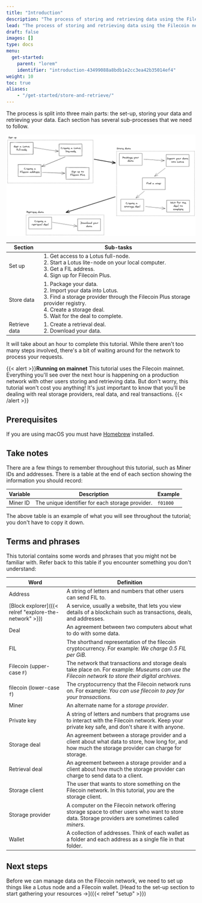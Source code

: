 ```yaml
---
title: "Introduction"
description: "The process of storing and retrieving data using the Filecoin network is slightly different from how most storage platforms work. This tutorial walks you through the whole end-to-end process of keeping your data and then getting it back when you need it! We're going to use Lotus and the command-line in this tutorial."
lead: "The process of storing and retrieving data using the Filecoin network is slightly different from how most storage platforms work. This tutorial walks you through the whole end-to-end process of keeping your data and then getting it back when you need it! We're going to use Lotus and the command-line in this tutorial."
draft: false
images: []
type: docs
menu:
  get-started:
    parent: "lorem"
    identifier: "introduction-43499088a8bdb1e2cc3ea42b35014ef4"
weight: 10
toc: true
aliases:
    - "/get-started/store-and-retrieve/"
---
```


The process is split into three main parts: the set-up, storing your data and retrieving your data. Each section has several sub-processes that we need to follow.


<picture align=center>
  <source media="(prefers-color-scheme: dark)" srcset="end-to-end-process-dark.png">
  <source media="(prefers-color-scheme: light)" srcset="end-to-end-process-light.png">
  <img alt="end-to-end-process" src="end-to-end-process.png">
 </picture>

| Section | Sub-tasks |
| --- | --- |
| Set up | 1. Get access to a Lotus full-node.<br> 2. Start a Lotus lite-node on your local computer.<br> 3. Get a FIL address.<br> 4. Sign up for Filecoin Plus. |
| Store data | 1. Package your data.<br> 2. Import your data into Lotus.<br> 3. Find a storage provider through the Filecoin Plus storage provider registry.<br> 4. Create a storage deal.<br> 5. Wait for the deal to complete. |
| Retrieve data | 1. Create a retrieval deal.<br> 2. Download your data.|

It will take about an hour to complete this tutorial. While there aren't too many steps involved, there's a bit of waiting around for the network to process your requests.

{{< alert  >}}**Running on mainnet**
This tutorial uses the Filecoin mainnet. Everything you'll see over the next hour is happening on a production network with other users storing and retrieving data. But don't worry, this tutorial won't cost you anything! It's just important to know that you'll be dealing with real storage providers, real data, and real transactions.
{{< /alert >}}

## Prerequisites

If you are using macOS you must have [Homebrew](https://brew.sh) installed.

## Take notes

There are a few things to remember throughout this tutorial, such as Miner IDs and addresses. There is a table at the end of each section showing the information you should record:

| Variable | Description | Example |
| --- | --- | --- |
| Miner ID | The unique identifier for each storage provider. | `f01000`

The above table is an example of what you will see throughout the tutorial; you don't have to copy it down.

## Terms and phrases

This tutorial contains some words and phrases that you might not be familiar with. Refer back to this table if you encounter something you don't understand:

| Word | Definition |
| --- | --- |
| Address | A string of letters and numbers that other users can send FIL to. |
| [Block explorer]({{< relref "explore-the-network" >}}) | A service, usually a website, that lets you view details of a blockchain such as transactions, deals, and addresses. |
| Deal | An agreement between two computers about what to do with some data. |
| FIL | The shorthand representation of the filecoin cryptocurrency. For example: _We charge 0.5 FIL per GiB._ |
| Filecoin (upper-case `F`) | The network that transactions and storage deals take place on. For example: _Museums can use the Filecoin network to store their digital archives._ |
| filecoin (lower-case `f`) | The cryptocurrency that the Filecoin network runs on. For example: _You can use filecoin to pay for your transactions._ |
| Miner | An alternate name for a _storage provider_. |
| Private key | A string of letters and numbers that programs use to interact with the Filecoin network. Keep your private key safe, and don't share it with anyone. |
| Storage deal | An agreement between a storage provider and a client about what data to store, how long for, and how much the storage provider can charge for storage. |
| Retrieval deal | An agreement between a storage provider and a client about how much the storage provider can charge to send data to a client. |
| Storage client | The user that wants to store something on the Filecoin network. In this tutorial, _you_ are the storage client. |
| Storage provider | A computer on the Filecoin network offering storage space to other users who want to store data. Storage providers are sometimes called _miners_. |
| Wallet | A collection of addresses. Think of each wallet as a folder and each address as a single file in that folder. |

## Next steps

Before we can manage data on the Filecoin network, we need to set up things like a Lotus node and a Filecoin wallet. [Head to the set-up section to start gathering your resources →]({{< relref "setup" >}})
